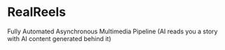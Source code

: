 # RealReels
Fully Automated Asynchronous Multimedia Pipeline (AI reads you a story with AI content generated behind it)
